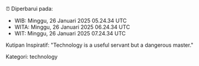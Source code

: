 ⏰ Diperbarui pada:
- WIB: Minggu, 26 Januari 2025 05.24.34 UTC
- WITA: Minggu, 26 Januari 2025 06.24.34 UTC
- WIT: Minggu, 26 Januari 2025 07.24.34 UTC

Kutipan Inspiratif:
"Technology is a useful servant but a dangerous master."


Kategori: technology

